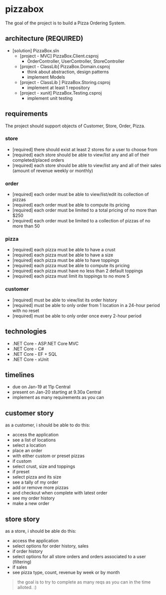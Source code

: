 # pizzabox

The goal of the project is to build a Pizza Ordering System.

## architecture (REQUIRED)

+ [solution] PizzaBox.sln
  + [project - MVC] PizzaBox.Client.csproj
    + OrderController, UserController, StoreController
  + [project - ClassLib] PizzaBox.Domain.csproj
    + think about abstraction, design patterns
    + implement Models
  + [project - ClassLib ] PizzaBox.Storing.csproj
    + implement at least 1 repository
  + [project - xunit] PizzaBox.Testing.csproj
    + implement unit testing

## requirements

The project should support objects of Customer, Store, Order, Pizza.

### store

+ [required] there should exist at least 2 stores for a user to choose from
+ [required] each store should be able to view/list any and all of their completed/placed orders
+ [required] each store should be able to view/list any and all of their sales (amount of revenue weekly or monthly)

### order

+ [required] each order must be able to view/list/edit its collection of pizzas
+ [required] each order must be able to compute its pricing
+ [required] each order must be limited to a total pricing of no more than $250
+ [required] each order must be limited to a collection of pizzas of no more than 50

### pizza

+ [required] each pizza must be able to have a crust
+ [required] each pizza must be able to have a size
+ [required] each pizza must be able to have toppings
+ [required] each pizza must be able to compute its pricing
+ [required] each pizza must have no less than 2 default toppings
+ [required] each pizza must limit its toppings to no more 5

### customer

+ [required] must be able to view/list its order history
+ [required] must be able to only order from 1 location in a 24-hour period with no reset
+ [required] must be able to only order once every 2-hour period

## technologies

+ .NET Core - ASP.NET Core MVC
+ .NET Core - C#
+ .NET Core - EF + SQL
+ .NET Core - xUnit

## timelines

+ due on Jan-19 at 11p Central
+ present on Jan-20 starting at 9.30a Central
+ implement as many requirements as you can

## customer story

as a customer, i should be able to do this:

+ access the application
+ see a list of locations
+ select a location
+ place an order
+ with either custom or preset pizzas
+ if custom
+ select crust, size and toppings
+ if preset
+ select pizza and its size
+ see a tally of my order
+ add or remove more pizzas
+ and checkout when complete with latest order
+ see my order history
+ make a new order

## store story

as a store, i should be able do this:

+ access the application
+ select options for order history, sales
+ if order history
+ select options for all store orders and orders associated to a user (filtering)
+ if sales
+ see pizza type, count, revenue by week or by month

> the goal is to try to complete as many reqs as you can in the time alloted. :)
